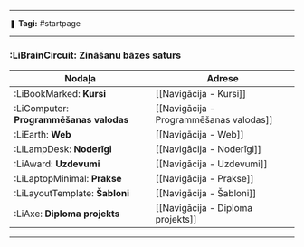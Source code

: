 ____

❚ **Tagi:** #startpage

---
### :LiBrainCircuit: Zināšanu bāzes saturs

| Nodaļa                                  | Adrese                                  |
| --------------------------------------- | --------------------------------------- |
| :LiBookMarked: **Kursi**                | [[Navigācija - Kursi]]                  |
| :LiComputer: **Programmēšanas valodas** | [[Navigācija - Programmēšanas valodas]] |
| :LiEarth: **Web**                       | [[Navigācija - Web]]                    |
| :LiLampDesk: **Noderīgi**               | [[Navigācija - Noderīgi]]               |
| :LiAward: **Uzdevumi**                  | [[Navigācija - Uzdevumi]]               |
| :LiLaptopMinimal: **Prakse**            | [[Navigācija - Prakse]]                 |
| :LiLayoutTemplate: **Šabloni**          | [[Navigācija - Šabloni]]                |
| :LiAxe: **Diploma projekts**            | [[Navigācija - Diploma projekts]]       |

___